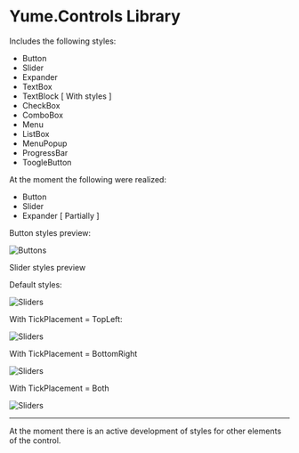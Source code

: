 # Yume.Controls Library

Includes the following styles:
* Button
* Slider
* Expander
* TextBox
* TextBlock [ With styles ]
* CheckBox
* ComboBox
* Menu
* ListBox
* MenuPopup
* ProgressBar
* ToogleButton

At the moment the following were realized:
* Button
* Slider
* Expander [ Partially ]

Button styles preview:

![Buttons](http://dl4.joxi.net/drive/2017/04/10/0002/2330/141594/94/872f905025.png)

Slider styles preview

Default styles:

![Sliders](http://dl3.joxi.net/drive/2017/04/10/0002/2330/141594/94/34c8ec8f00.png)

With TickPlacement = TopLeft:

![Sliders](http://dl3.joxi.net/drive/2017/04/10/0002/2330/141594/94/d3a9405f63.png)

With TickPlacement = BottomRight

![Sliders](http://dl4.joxi.net/drive/2017/04/10/0002/2330/141594/94/6ed665b49d.png)

With TickPlacement = Both

![Sliders](http://dl3.joxi.net/drive/2017/04/10/0002/2330/141594/94/0fa836fac4.png)

***

At the moment there is an active development of styles for other elements of the control.
